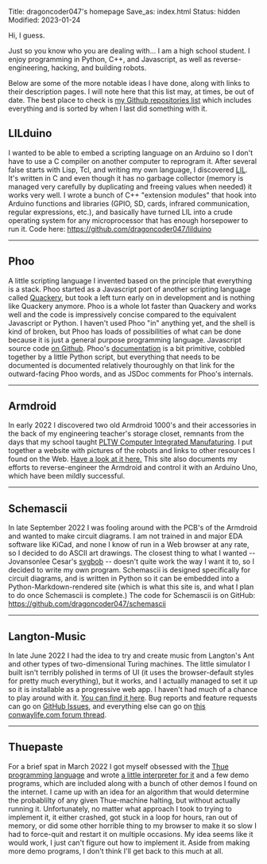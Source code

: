 Title: dragoncoder047's homepage
Save_as: index.html
Status: hidden
Modified: 2023-01-24

Hi, I guess.

Just so you know who you are dealing with... I am a high school student. I enjoy programming in Python, C++, and Javascript, as well as reverse-engineering, hacking, and building robots.

Below are some of the more notable ideas I have done, along with links to their description pages. I will note here that this list may, at times, be out of date. The best place to check is [my Github repositories list](https://github.com/dragoncoder047?tab=repositories) which includes everything and is sorted by when I last did something with it.

## LILduino

I wanted to be able to embed a scripting language on an Arduino so I don't have to use a C compiler on another computer to reprogram it. After several false starts with Lisp, Tcl, and writing my own language, I discovered [LIL](http://runtimeterror.com/tech/lil/). It's written in C and even though it has no garbage collector (memory is managed very carefully by duplicating and freeing values when needed) it works very well. I wrote a bunch of C++ "extension modules" that hook into Arduino functions and libraries (GPIO, SD, cards, infrared communication, regular expressions, etc.), and basically have turned LIL into a crude operating system for any microprocessor that has enough horsepower to run it. Code here: <https://github.com/dragoncoder047/lilduino>

---

## Phoo

A little scripting language I invented based on the principle that everything is a stack. Phoo started as a Javascript port of another scripting language called [Quackery](https://github.com/GordonCharlton/Quackery), but took a left turn early on in development and is nothing like Quackery anymore. Phoo is a whole lot faster than Quackery and works well and the code is impressively concise compared to the equivalent Javascript or Python. I haven't used Phoo "in" anything yet, and the shell is kind of broken, but Phoo has loads of possibilities of what can be done because it is just a general purpose programming language. Javascript source code [on Github](https://github.com/phoo-lang/phoo). Phoo's [documentation](https://phoo-lang.github.io/docs/index.html) is a bit primitive, cobbled together by a little Python script, but everything that needs to be documented is documented relatively thouroughly on that link for the outward-facing Phoo words, and as JSDoc comments for Phoo's internals.

---

## Armdroid

In early 2022 I discovered two old Armdroid 1000's and their accessories in the back of my engineering teacher's storage closet, remnants from the days that my school taught [PLTW Computer Integrated Manufaturing](https://www.pltw.org/computer-integrated-manufacturing-course-outline). I put together a website with pictures of the robots and links to other resources I found on the Web. [Have a look at it here.](/armdroid/) This site also documents my efforts to reverse-engineer the Armdroid and control it with an Arduino Uno, which have been mildly successful.

---

## Schemascii

In late September 2022 I was fooling around with the PCB's of the Armdroid and wanted to make circuit diagrams. I am not trained in and major EDA software like KiCad, and none I know of run in a Web browser at any rate, so I decided to do ASCII art drawings. The closest thing to what I wanted -- Jovansonlee Cesar's [svgbob](https://github.com/ivanceras/svgbob) -- doesn't quite work the way I want it to, so I decided to write my own program. Schemascii is designed specifically for circuit diagrams, and is written in Python so it can be embedded into a Python-Markdown-rendered site (which is what this site is, and what I plan to do once Schemascii is complete.) The code for Schemascii is on GitHub: <https://github.com/dragoncoder047/schemascii>

---

## Langton-Music

In late June 2022 I had the idea to try and create music from Langton's Ant and other types of two-dimensional Turing machines. The little simulator I built isn't terribly polished in terms of UI (it uses the browser-default styles for pretty much everything), but it works, and I actually managed to set it up so it is installable as a progressive web app. I haven't had much of a chance to play around with it. [You can find it here](/langton-music/index.html). Bug reports and feature requests can go on [GitHub Issues](https://github.com/dragoncoder047/langton-music/issues/), and everything else can go on [this conwaylife.com forum thread](https://conwaylife.com/forums/viewtopic.php?f=11&p=147432).

---

## Thuepaste

For a brief spat in March 2022 I got myself obsessed with the [Thue programming language](https://en.wikipedia.org/wiki/Thue_(programming_language)) and wrote [a little interpreter for it](/thuepaste/) and a few demo programs, which are included along with a bunch of other demos I found on the internet. I came up with an idea for an algorithm that would determine the probablilty of any given Thue-machine halting, but without actually running it. Unfortunately, no matter what approach I took to trying to implement it, it either crashed, got stuck in a loop for hours, ran out of memory, or did some other horrible thing to my browser to make it so slow I had to force-quit and restart it on multiple occasions. My idea seems like it would work, I just can't figure out how to implement it. Aside from making more demo programs, I don't think I'll get back to this much at all.
